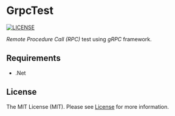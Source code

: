 # GrpcTest

[![LICENSE](https://img.shields.io/badge/license-MIT-green)](LICENSE)

_Remote Procedure Call (RPC)_ test using _gRPC_ framework.

## Requirements

- .Net

## License

The MIT License (MIT). Please see [License](LICENSE) for more information.
